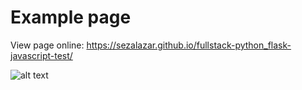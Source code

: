 # Example page


View page online: https://sezalazar.github.io/fullstack-python_flask-javascript-test/


![alt text](https://github.com/sezalazar/fullstack-python_flask-javascript-test/blob/main/static/images/preview.jpg)